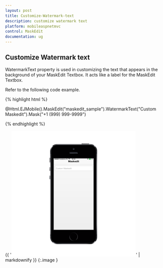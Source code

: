 ```yaml
---
layout: post
title: Customize-Watermark-text
description: customize watermark text
platform: mobileaspnetmvc
control: MaskEdit
documentation: ug
---
```


## Customize Watermark text

WatermarkText property is used in customizing the text that appears in the background of your MaskEdit Textbox. It acts like a label for the MaskEdit Textbox.

Refer to the following code example.

{% highlight html %}



@Html.EJMobile().MaskEdit("maskedit_sample").WatermarkText("Custom Maskedit").Mask("+1 (999) 999-9999")   





{% endhighlight %}



{{ '![D:/Final Doc/mockup/IMG_0525_iphone5s_spacegrey_portrait.png](Customize-Watermark-text_images/Customize-Watermark-text_img1.png)' | markdownify }}
{:.image }




